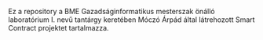 Ez a repository a BME Gazadságinformatikus mesterszak önálló laboratórium I. nevű tantárgy keretében Móczó Árpád által látrehozott Smart Contract projektet tartalmazza.
